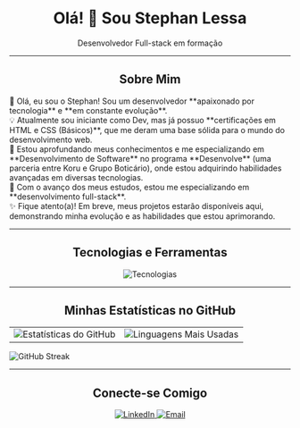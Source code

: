 <h1 align="center">Olá! 👋 Sou Stephan Lessa</h1>

<p align="center">
  Desenvolvedor Full-stack em formação
</p>

---

<h2 align="center">Sobre Mim</h2>

<p align="esquerda">
  🌟 Olá, eu sou o Stephan! Sou um desenvolvedor **apaixonado por tecnologia** e **em constante evolução**.
  <br>
  💡 Atualmente sou iniciante como Dev, mas já possuo **certificações em HTML e CSS (Básicos)**, que me deram uma base sólida para o mundo do desenvolvimento web.
  <br>
  🌱 Estou aprofundando meus conhecimentos e me especializando em **Desenvolvimento de Software** no programa **Desenvolve** (uma parceria entre Koru e Grupo Boticário), onde estou adquirindo habilidades avançadas em diversas tecnologias.
  <br>
  🚀 Com o avanço dos meus estudos, estou me especializando em **desenvolvimento full-stack**.
  <br>
  ✨ Fique atento(a)! Em breve, meus projetos estarão disponíveis aqui, demonstrando minha evolução e as habilidades que estou aprimorando.
</p>

---

<h2 align="center">Tecnologias e Ferramentas</h2>

<p align="center">
  <img src="https://skillicons.dev/icons?i=html,css,js,nodejs,git,github,vscode" alt="Tecnologias" />
  <br>
  </p>

---

<h2 align="center">Minhas Estatísticas no GitHub</h2>

<table align="center">
  <tr>
    <td>
      <img src="https://github-readme-stats.vercel.app/api?username=StephanLessa&show_icons=true&theme=dark&include_all_commits=true&count_private=true" alt="Estatísticas do GitHub" />
    </td>
    <td>
      <img src="https://github-readme-stats.vercel.app/api/top-langs/?username=StephanLessa&layout=compact&theme=dark" alt="Linguagens Mais Usadas" />
    </td>
  </tr>
</table>

<p align="centro">
  <img src="https://github-readme-streak-stats.herokuapp.com/?user=StephanLessa&theme=dark" alt="GitHub Streak" />
</p>

---

<h2 align="center">Conecte-se Comigo</h2>

<p align="center">
  <a href="https://linkedin.com/in/SEU_LINKEDIN" target="_blank">
    <img src="https://img.shields.io/badge/LinkedIn-0077B5?style=for-the-badge&logo=linkedin&logoColor=white" alt="LinkedIn" />
  </a>
  <a href="mailto:SEU_EMAIL" target="_blank">
    <img src="https://img.shields.io/badge/Gmail-D14836?style=for-the-badge&logo=gmail&logoColor=white" alt="Email" />
  </a>
  </p>
